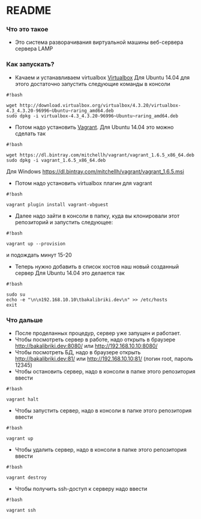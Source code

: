 # README #

### Что это такое ###

* Это система разворачивания виртуальной машины веб-сервера сервера LAMP

### Как запускать? ###
* Качаем и устанавливаем virtualbox [Virtualbox](https://www.virtualbox.org/wiki/Downloads)
Для Ubuntu 14.04 для этого достаточно запустить следующие команды в консоли

```
#!bash

wget http://download.virtualbox.org/virtualbox/4.3.20/virtualbox-4.3_4.3.20-96996~Ubuntu~raring_amd64.deb
sudo dpkg -i virtualbox-4.3_4.3.20-96996~Ubuntu~raring_amd64.deb
```
* Потом надо установить [Vagrant](https://www.vagrantup.com/downloads.html).
Для Ubuntu 14.04 это можно сделать так

```
#!bash

wget https://dl.bintray.com/mitchellh/vagrant/vagrant_1.6.5_x86_64.deb
sudo dpkg -i vagrant_1.6.5_x86_64.deb
```
Для Windows https://dl.bintray.com/mitchellh/vagrant/vagrant_1.6.5.msi

* Потом надо установить virtualbox плагин для vagrant

```
#!bash

vagrant plugin install vagrant-vbguest
```
* Далее надо зайти в консоли в папку, куда вы клонировали этот репозиторий и запустить следующее:

```
#!bash

vagrant up --provision
```
и подождать минут 15-20

* Теперь нужно добавить в список хостов наш новый созданный сервер
Для Ubuntu 14.04 это делается так

```
#!bash

sudo su
echo -e "\n\n192.168.10.10\tbakalibriki.dev\n" >> /etc/hosts
exit
```


### Что дальше ###

* После проделанных процедур, сервер уже запущен и работает.
* Чтобы посмотреть сервер в работе, надо открыть в браузере http://bakalibriki.dev:8080/ или http://192.168.10.10:8080/
* Чтобы посмотреть БД, надо в браузере открыть http://bakalibriki.dev:81/ или http://192.168.10.10:81/ (логин root, пароль 12345)
* Чтобы остановить сервер, надо в консоли в папке этого репозитория ввести 

```
#!bash

vagrant halt
```
* Чтобы запустить сервер, надо в консоли в папке этого репозитория ввести 

```
#!bash

vagrant up
```
* Чтобы удалить сервер, надо в консоли в папке этого репозитория ввести 

```
#!bash

vagrant destroy
```
* Чтобы получить ssh-доступ к серверу надо ввести

```
#!bash

vagrant ssh
```